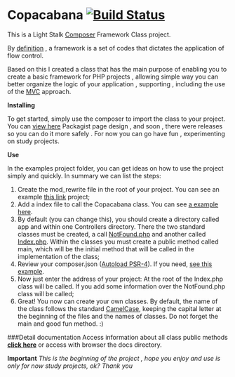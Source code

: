 # Copacabana [![Build Status](https://travis-ci.org/ThiagoToledoPHP/Copacabana.svg?branch=master)](https://travis-ci.org/ThiagoToledoPHP/Copacabana)
This is a Light Stalk [Composer](https://getcomposer.org/) Framework Class project.

By [definition](https://pt.wikipedia.org/wiki/Framework) , a framework is a set of codes that dictates the application of flow control.

Based on this I created a class that has the main purpose of enabling you to create a basic framework for PHP projects , allowing simple way you can better organize the logic of your application , supporting , including the use of the [MVC](https://en.wikipedia.org/wiki/Model%E2%80%93view%E2%80%93controller) approach.

**Installing**

To get started, simply use the composer to import the class to your project. You can [view here](https://packagist.org/packages/thiagotoledo/copacabana) Packagist page design , and soon , there were releases so you can do it more safely . 
For now you can go have fun , experimenting on study projects.

**Use**

In the examples project folder, you can get ideas on how to use the project simply and quickly. In summary we can list the steps:

1. Create the mod_rewrite file in the root of your project. You can see an example [this link](https://github.com/ThiagoToledoPHP/Copacabana/blob/master/examples/example1/.htaccess) project;
2. Add a index file to call the Copacabana class. You can see [a example here](https://github.com/ThiagoToledoPHP/Copacabana/blob/master/examples/example1/index.php).
3. By default (you can change this), you should create a directory called app and within one Controllers directory. There the two standard classes must be created, a call [NotFound.php](https://github.com/ThiagoToledoPHP/Copacabana/blob/master/examples/example1/app/Controllers/NotFound.php) and another called [Index.php](https://github.com/ThiagoToledoPHP/Copacabana/blob/master/examples/example1/app/Controllers/Index.php). Within the classes you must create a public method called main, which will be the initial method that will be called in the implementation of the class;
4. Review your composer.json ([Autoload PSR-4](http://www.php-fig.org/psr/psr-4/)). If you need, [see this example](https://github.com/ThiagoToledoPHP/Copacabana/blob/master/composer.json).
5. Now just enter the address of your project: At the root of the Index.php class will be called. If you add some information over the NotFound.php class will be called;
6. Great! You now can create your own classes. By default, the name of the class follows the standard [CamelCase](http://searchsoa.techtarget.com/definition/UpperCamelCase), keeping the capital letter at the beginning of the files and the names of classes. Do not forget the main and good fun method. :)

###Detail documentation
Access information about all class public methods **[click here](https://rawgit.com/ThiagoToledoPHP/Copacabana/master/docs/index.html)** or access with browser the docs directory.

**Important**
_This is the beginning of the project , hope you enjoy and use is only for now study projects, ok? Thank you_